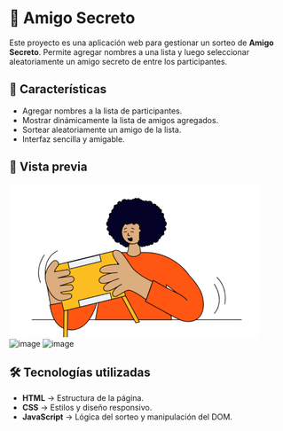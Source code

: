 # 🎁 Amigo Secreto

Este proyecto es una aplicación web para gestionar un sorteo de **Amigo Secreto**. Permite agregar nombres a una lista y luego seleccionar aleatoriamente un amigo secreto de entre los participantes.

## 🚀 Características

- Agregar nombres a la lista de participantes.
- Mostrar dinámicamente la lista de amigos agregados.
- Sortear aleatoriamente un amigo de la lista.
- Interfaz sencilla y amigable.

## 📸 Vista previa

![Vista previa del proyecto](assets/amigo-secreto.png)
![image](https://github.com/user-attachments/assets/64b9b863-eb8c-4eab-8424-8fabda3ca466)
![image](https://github.com/user-attachments/assets/cd8866fb-8ac8-4874-9b47-d0ae49578cfd)




## 🛠️ Tecnologías utilizadas

- **HTML** → Estructura de la página.
- **CSS** → Estilos y diseño responsivo.
- **JavaScript** → Lógica del sorteo y manipulación del DOM.



